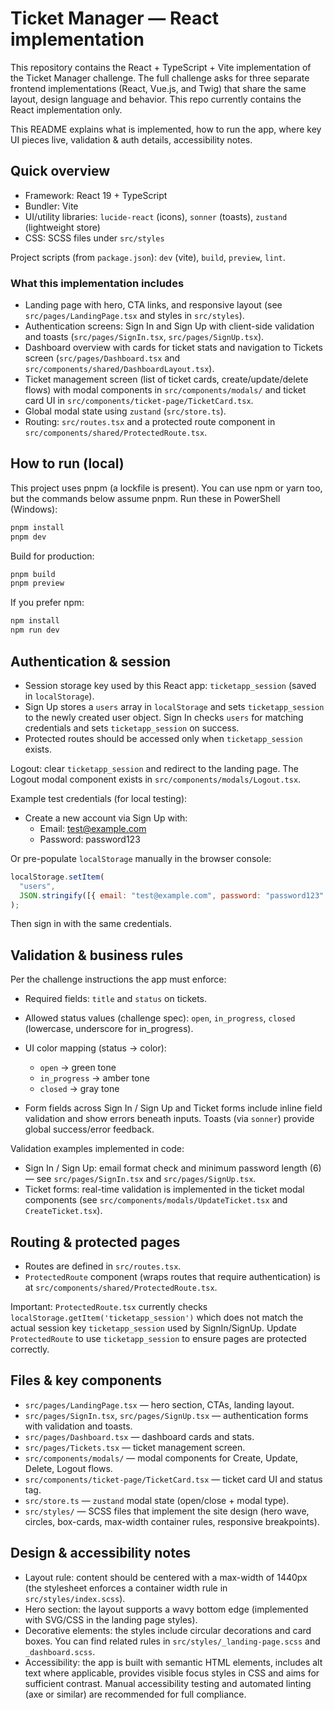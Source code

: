 # Ticket Manager — React implementation

This repository contains the React + TypeScript + Vite implementation of the Ticket Manager challenge. The full challenge asks for three separate frontend implementations (React, Vue.js, and Twig) that share the same layout, design language and behavior. This repo currently contains the React implementation only.

This README explains what is implemented, how to run the app, where key UI pieces live, validation & auth details, accessibility notes.

## Quick overview

- Framework: React 19 + TypeScript
- Bundler: Vite
- UI/utility libraries: `lucide-react` (icons), `sonner` (toasts), `zustand` (lightweight store)
- CSS: SCSS files under `src/styles`

Project scripts (from `package.json`): `dev` (vite), `build`, `preview`, `lint`.

### What this implementation includes

- Landing page with hero, CTA links, and responsive layout (see `src/pages/LandingPage.tsx` and styles in `src/styles`).
- Authentication screens: Sign In and Sign Up with client-side validation and toasts (`src/pages/SignIn.tsx`, `src/pages/SignUp.tsx`).
- Dashboard overview with cards for ticket stats and navigation to Tickets screen (`src/pages/Dashboard.tsx` and `src/components/shared/DashboardLayout.tsx`).
- Ticket management screen (list of ticket cards, create/update/delete flows) with modal components in `src/components/modals/` and ticket card UI in `src/components/ticket-page/TicketCard.tsx`.
- Global modal state using `zustand` (`src/store.ts`).
- Routing: `src/routes.tsx` and a protected route component in `src/components/shared/ProtectedRoute.tsx`.

## How to run (local)

This project uses pnpm (a lockfile is present). You can use npm or yarn too, but the commands below assume pnpm. Run these in PowerShell (Windows):

```powershell
pnpm install
pnpm dev
```

Build for production:

```powershell
pnpm build
pnpm preview
```

If you prefer npm:

```powershell
npm install
npm run dev
```

## Authentication & session

- Session storage key used by this React app: `ticketapp_session` (saved in `localStorage`).
- Sign Up stores a `users` array in `localStorage` and sets `ticketapp_session` to the newly created user object. Sign In checks `users` for matching credentials and sets `ticketapp_session` on success.
- Protected routes should be accessed only when `ticketapp_session` exists.

Logout: clear `ticketapp_session` and redirect to the landing page. The Logout modal component exists in `src/components/modals/Logout.tsx`.

Example test credentials (for local testing):

- Create a new account via Sign Up with:
  - Email: test@example.com
  - Password: password123

Or pre-populate `localStorage` manually in the browser console:

```js
localStorage.setItem(
  "users",
  JSON.stringify([{ email: "test@example.com", password: "password123" }])
);
```

Then sign in with the same credentials.

## Validation & business rules

Per the challenge instructions the app must enforce:

- Required fields: `title` and `status` on tickets.
- Allowed status values (challenge spec): `open`, `in_progress`, `closed` (lowercase, underscore for in_progress).
- UI color mapping (status → color):

  - `open` → green tone
  - `in_progress` → amber tone
  - `closed` → gray tone

- Form fields across Sign In / Sign Up and Ticket forms include inline field validation and show errors beneath inputs. Toasts (via `sonner`) provide global success/error feedback.

Validation examples implemented in code:

- Sign In / Sign Up: email format check and minimum password length (6) — see `src/pages/SignIn.tsx` and `src/pages/SignUp.tsx`.
- Ticket forms: real-time validation is implemented in the ticket modal components (see `src/components/modals/UpdateTicket.tsx` and `CreateTicket.tsx`).

## Routing & protected pages

- Routes are defined in `src/routes.tsx`.
- `ProtectedRoute` component (wraps routes that require authentication) is at `src/components/shared/ProtectedRoute.tsx`.

Important: `ProtectedRoute.tsx` currently checks `localStorage.getItem('ticketapp_session')` which does not match the actual session key `ticketapp_session` used by SignIn/SignUp. Update `ProtectedRoute` to use `ticketapp_session` to ensure pages are protected correctly.

## Files & key components

- `src/pages/LandingPage.tsx` — hero section, CTAs, landing layout.
- `src/pages/SignIn.tsx`, `src/pages/SignUp.tsx` — authentication forms with validation and toasts.
- `src/pages/Dashboard.tsx` — dashboard cards and stats.
- `src/pages/Tickets.tsx` — ticket management screen.
- `src/components/modals/` — modal components for Create, Update, Delete, Logout flows.
- `src/components/ticket-page/TicketCard.tsx` — ticket card UI and status tag.
- `src/store.ts` — `zustand` modal state (open/close + modal type).
- `src/styles/` — SCSS files that implement the site design (hero wave, circles, box-cards, max-width container rules, responsive breakpoints).

## Design & accessibility notes

- Layout rule: content should be centered with a max-width of 1440px (the stylesheet enforces a container width rule in `src/styles/index.scss`).
- Hero section: the layout supports a wavy bottom edge (implemented with SVG/CSS in the landing page styles).
- Decorative elements: the styles include circular decorations and card boxes. You can find related rules in `src/styles/_landing-page.scss` and `_dashboard.scss`.
- Accessibility: the app is built with semantic HTML elements, includes alt text where applicable, provides visible focus styles in CSS and aims for sufficient contrast. Manual accessibility testing and automated linting (axe or similar) are recommended for full compliance.
